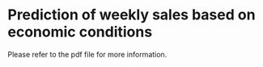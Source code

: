 # Prediction of weekly sales based on economic conditions 

Please refer to the pdf file for more information.
